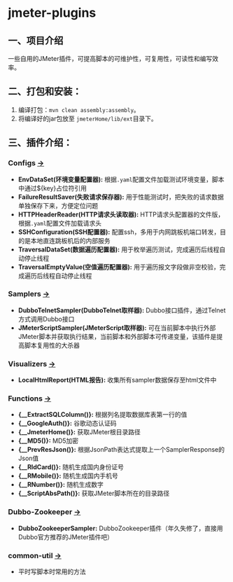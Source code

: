 # jmeter-plugins
## 一、项目介绍
一些自用的JMeter插件，可提高脚本的可维护性，可复用性，可读性和编写效率。

## 二、打包和安装：
1. 编译打包：`mvn clean assembly:assembly`。
2. 将编译好的jar包放至 `jmeterHome/lib/ext`目录下。

## 三、插件介绍：
### Configs [→](https://github.com/YeKelvin/jmeter-plugins/tree/master/configs)
- **EnvDataSet(环境变量配置器):** 根据`.yaml`配置文件加载测试环境变量，脚本中通过${key}占位符引用
- **FailureResultSaver(失败请求保存器):** 用于性能测试时，把失败的请求数据单独保存下来，方便定位问题
- **HTTPHeaderReader(HTTP请求头读取器):** HTTP请求头配置器的文件版，根据`.yaml`配置文件加载请求头
- **SSHConfiguration(SSH配置器):** 配置ssh，多用于内网跳板机端口转发，目的是本地直连跳板机后的内部服务
- **TraversalDataSet(数据遍历配置器):** 用于枚举遍历测试，完成遍历后线程自动停止线程
- **TraversalEmptyValue(空值遍历配置器):** 用于遍历报文字段做非空校验，完成遍历后线程自动停止线程

### Samplers [→](https://github.com/YeKelvin/jmeter-plugins/tree/master/samplers)
- **DubboTelnetSampler(DubboTelnet取样器):** Dubbo接口插件，通过Telnet方式调用Dubbo接口
- **JMeterScriptSampler(JMeterScript取样器):** 可在当前脚本中执行外部JMeter脚本并获取执行结果，当前脚本和外部脚本可传递变量，该插件是提高脚本复用性的大杀器

### Visualizers [→](https://github.com/YeKelvin/jmeter-plugins/tree/master/visualizers)
- **LocalHtmlReport(HTML报告):** 收集所有sampler数据保存至html文件中

### Functions [→](https://github.com/YeKelvin/jmeter-plugins/tree/master/functions)
- **{__ExtractSQLColumn()}:** 根据列名提取数据库表第一行的值
- **{__GoogleAuth()}:** 谷歌动态认证码
- **{__JmeterHome()}:** 获取JMeter根目录路径
- **{__MD5()}:** MD5加密
- **{__PrevResJson()}:** 根据JsonPath表达式提取上一个SamplerResponse的Json值
- **{__RIdCard()}:** 随机生成国内身份证号
- **{__RMobile()}:** 随机生成国内手机号
- **{__RNumber()}:** 随机生成数字
- **{__ScriptAbsPath()}:** 获取JMeter脚本所在的目录路径

### Dubbo-Zookeeper [→](https://github.com/YeKelvin/jmeter-plugins/tree/master/dubbo-zookeeper)
- **DubboZookeeperSampler:** DubboZookeeper插件（年久失修了，直接用Dubbo官方推荐的JMeter插件吧）

### common-util [→](https://github.com/YeKelvin/jmeter-plugins/tree/master/common-util)
- 平时写脚本时常用的方法
